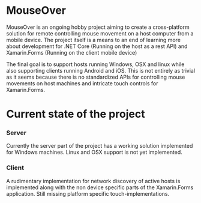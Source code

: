 # MouseOver

<p>
MouseOver is an ongoing hobby project aiming to create a cross-platform solution 
for remote controlling mouse movement on a host computer from a mobile device.
The project itself is a means to an end of learning more about development for .NET Core 
(Running on the host as a rest API) and Xamarin.Forms (Running on the client mobile device)
</p>

<p>
The final goal is to support hosts running Windows, OSX and linux while also supporting clients running Android and iOS.
This is not entirely as trivial as it seems because there is no standardized APIs for
controlling mouse movements on host machines and intricate touch controls for Xamarin.Forms.
</p>


# Current state of the project

<h3> Server </h3>
<p>
Currently the server part of the project has a working solution implemented for Windows machines. Linux and OSX support is not yet implemented.
</p>

<h3> Client </h3>

<p>
A rudimentary implementation for network discovery of active hosts is implemented along with the non device specific parts of the Xamarin.Forms application.
Still missing platform specific touch-implementations.
</p>
